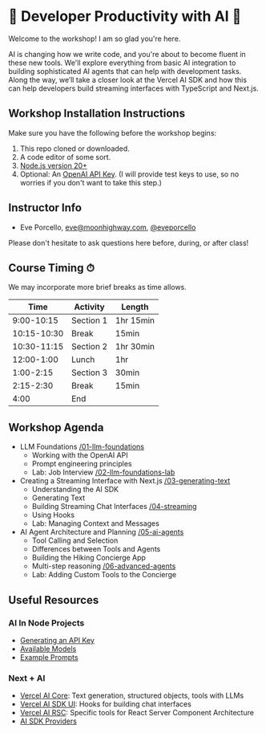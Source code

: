 # 🌲 Developer Productivity with AI 🌲

Welcome to the workshop! I am so glad you're here.

AI is changing how we write code, and you're about to become fluent in these new tools. We'll explore everything from basic AI integration to building sophisticated AI agents that can help with development tasks. Along the way, we’ll take a closer look at the Vercel AI SDK and how this can help developers build streaming interfaces with TypeScript and Next.js.

## Workshop Installation Instructions

Make sure you have the following before the workshop begins:

1. This repo cloned or downloaded.
2. A code editor of some sort.
3. [Node.js version 20+](https://nodejs.org/en)
4. Optional: An [OpenAI API Key](https://openai.com/index/openai-api/). (I will provide test keys to use, so no worries if you don't want to take this step.)

## Instructor Info

- Eve Porcello, eve@moonhighway.com, [@eveporcello](https://x.com/eveporcello)

Please don't hesitate to ask questions here before, during, or after class! 

## Course Timing ⏱

We may incorporate more brief breaks as time allows.

| Time        | Activity        | Length |
| ----------- | --------------- | ------ |
| 9:00-10:15  | Section 1       |    1hr 15min |
| 10:15-10:30 | Break           |  15min |
| 10:30-11:15 | Section 2       |    1hr 30min|
| 12:00-1:00 | Lunch      |    1hr |
| 1:00-2:15  | Section 3    |  30min |
| 2:15-2:30 | Break           |  15min |
| 4:00        | End             |        |

## Workshop Agenda

- LLM Foundations [/01-llm-foundations]()
    - Working with the OpenAI API 
    - Prompt engineering principles
    - Lab: Job Interview [/02-llm-foundations-lab]()
- Creating a Streaming Interface with Next.js [/03-generating-text]()
    - Understanding the AI SDK
    - Generating Text
    - Building Streaming Chat Interfaces [/04-streaming]()
    - Using Hooks
    - Lab: Managing Context and Messages
- AI Agent Architecture and Planning [/05-ai-agents]()
    - Tool Calling and Selection
    - Differences between Tools and Agents
    - Building the Hiking Concierge App
    - Multi-step reasoning [/06-advanced-agents]()
    - Lab: Adding Custom Tools to the Concierge

## Useful Resources

### AI In Node Projects

- [Generating an API Key](https://platform.openai.com/api-keys)
- [Available Models](https://platform.openai.com/docs/models/overview)
- [Example Prompts](https://platform.openai.com/docs/examples)

### Next + AI

- [Vercel AI Core](https://sdk.vercel.ai/docs/ai-sdk-core): Text generation, structured objects, tools with LLMs
- [Vercel AI SDK UI](https://sdk.vercel.ai/docs/ai-sdk-ui): Hooks for building chat interfaces
- [Vercel AI RSC](https://sdk.vercel.ai/docs/ai-sdk-rsc): Specific tools for React Server Component Architecture
- [AI SDK Providers](https://sdk.vercel.ai/providers/ai-sdk-providers)
